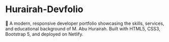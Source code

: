 # Hurairah-Devfolio
🚀 A modern, responsive developer portfolio showcasing the skills, services, and educational background of M. Abu Hurairah. Built with HTML5, CSS3, Bootstrap 5, and deployed on Netlify.
